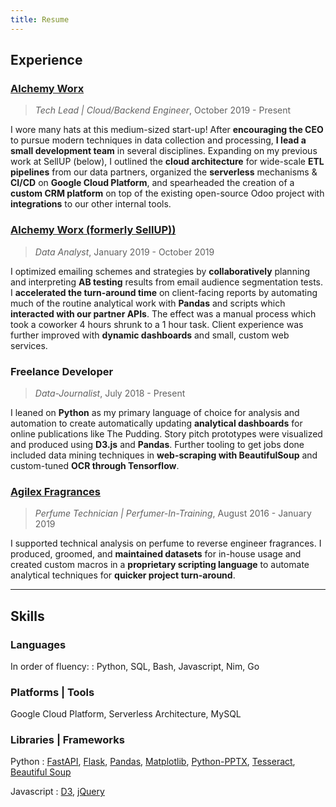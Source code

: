 ```yaml
---
title: Resume
---
```


## Experience

### [Alchemy Worx][alchemyworx]
> *Tech Lead | Cloud/Backend Engineer*, October 2019 - Present

I wore many hats at this medium-sized start-up! After **encouraging the CEO** to pursue modern techniques in data collection and processing, **I lead a small development team** in several disciplines. Expanding on my previous work at SellUP (below), I outlined the **cloud architecture** for wide-scale **ETL pipelines** from our data partners, organized the **serverless** mechanisms & **CI/CD** on **Google Cloud Platform**, and spearheaded the creation of a **custom CRM platform** on top of the existing open-source Odoo project with **integrations** to our other internal tools.

### [Alchemy Worx (formerly SellUP))][alchemyworx]
> *Data Analyst*, January 2019 - October 2019

I optimized emailing schemes and strategies by **collaboratively** planning and interpreting **AB testing** results from email audience segmentation tests. I **accelerated the turn-around time** on client-facing reports by automating much of the routine analytical work with **Pandas** and scripts which **interacted with our partner APIs**. The effect was a manual process which took a coworker 4 hours shrunk to a 1 hour task. Client experience was further improved with **dynamic dashboards** and small, custom web services.

### Freelance Developer
> *Data-Journalist*, July 2018 - Present

I leaned on **Python** as my primary language of choice for analysis and automation to create automatically updating **analytical dashboards** for online publications like The Pudding. Story pitch prototypes were visualized and produced using **D3.js** and **Pandas**. Further tooling to get jobs done included data mining techniques in **web-scraping with BeautifulSoup** and custom-tuned **OCR through Tensorflow**.

### [Agilex Fragrances][agilex]
> *Perfume Technician | Perfumer-In-Training*, August 2016 - January 2019

I supported technical analysis on perfume to reverse engineer fragrances. I produced, groomed, and **maintained datasets** for in-house usage and created custom macros in a **proprietary scripting language** to automate analytical techniques for **quicker project turn-around**.

___

## Skills

### Languages
In order of fluency:
:   Python, SQL, Bash, Javascript, Nim, Go

### Platforms | Tools
Google Cloud Platform, Serverless Architecture, MySQL

### Libraries | Frameworks
Python
:   [FastAPI], [Flask], [Pandas], [Matplotlib][mpl], [Python-PPTX], [Tesseract], [Beautiful Soup][bs4]

Javascript
:   [D3], [jQuery]

[alchemyworx]: https://www.alchemyworx.com/
[agilex]: https://agilexfragrances.com
[fastapi]: https://fastapi.tiangolo.com/
[flask]: http://flask.palletsprojects.com/en/1.1.x/
[pandas]: https://pandas.pydata.org/pandas-docs/stable/
[mpl]: https://matplotlib.org/3.1.1/contents.html
[python-pptx]: https://python-pptx.readthedocs.io/en/latest/
[tesseract]: https://github.com/tesseract-ocr/tesseract/wiki/Documentation
[bs4]: https://www.crummy.com/software/BeautifulSoup/bs4/doc/
[d3]: https://github.com/d3/d3/wiki
[jquery]: https://api.jquery.com/